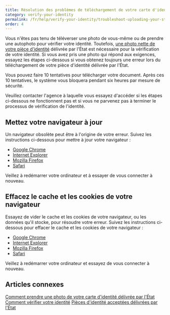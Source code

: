 ```yaml
---
title: Résolution des problèmes de téléchargement de votre carte d'identité nationale
category: verify-your-identity
permalink: /fr/help/verify-your-identity/troubleshoot-uploading-your-state-issued-id/
order: 4
---
```

Vous n'êtes pas tenu de téléverser une photo de vous-même ou de prendre une autophoto pour vérifier votre identité. Toutefois, [une photo nette de votre pièce d'identité](https://login.gov/fr/help/verify-your-identity/how-to-add-images-of-your-state-issued-id/) délivrée par l'État est nécessaire pour la vérification de votre identité. Si vous avez pris une photo qui répond aux exigences, essayez les étapes ci-dessous si vous obtenez toujours une erreur lors du téléchargement de votre pièce d'identité délivrée par l'État.

Vous pouvez faire 10 tentatives pour télécharger votre document. Après ces 10 tentatives, le système vous bloquera pendant six heures par mesure de sécurité.

Veuillez contacter l'agence à laquelle vous essayez d'accéder si les étapes ci-dessous ne fonctionnent pas et si vous ne parvenez pas à terminer le processus de vérification de l'identité.

## Mettez votre navigateur à jour

Un navigateur obsolète peut être à l'origine de votre erreur. Suivez les instructions ci-dessous pour mettre à jour votre navigateur :

* [Google Chrome](https://support.google.com/chrome/answer/95414?co=GENIE.Platform%3DDesktop&hl=fr-CA)
* [Internet Explorer](https://support.microsoft.com/fr-fr/help/17621/internet-explorer-downloads)
* [Mozilla Firefox](https://support.mozilla.org/fr/kb/mettre-jour-firefox-derniere-version?redirectslug=update-firefox-latest-version)
* [Safari](https://support.apple.com/fr-ca/HT204416)

Veillez à redémarrer votre ordinateur et à essayer de vous connecter à nouveau.

## Effacez le cache et les cookies de votre navigateur

Essayez de vider le cache et les cookies de votre navigateur, ou les données qu'il stocke, pour résoudre votre erreur. Suivez les instructions ci-dessous pour effacer le cache et les cookies de votre navigateur :

* [Google Chrome](https://support.google.com/accounts/answer/32050?co=GENIE.Platform%3DDesktop&hl=fr)
* [Internet Explorer](https://support.microsoft.com/fr-fr/topic/comment-faire-pour-supprimer-des-fichiers-cookie-dans-internet-explorer-bca9446f-d873-78de-77ba-d42645fa52fc)
* [Mozilla Firefox](https://support.mozilla.org/fr/kb/comment-vider-le-cache-de-firefox)
* [Safari](https://support.apple.com/fr-ca/HT201265)

Veillez à redémarrer votre ordinateur et essayez de vous connecter à nouveau.

## Articles connexes

[Comment prendre une photo de votre carte d'identité délivrée par l'État](https://login.gov/fr/help/verify-your-identity/how-to-add-images-of-your-state-issued-id/)
[Comment vérifier votre identité](https://login.gov/fr/help/verify-your-identity/how-to-verify-your-identity/)
[Pièces d'identité acceptées délivrées par l'État](https://login.gov/fr/help/verify-your-identity/accepted-state-issued-identification/)